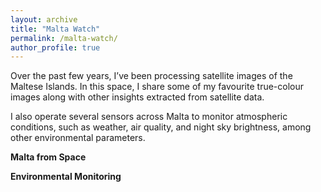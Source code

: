 ```yaml
---
layout: archive
title: "Malta Watch"
permalink: /malta-watch/
author_profile: true
---
```



Over the past few years, I’ve been processing satellite images of the Maltese Islands. In this space, I share some of my favourite true-colour images along with other insights extracted from satellite data.

I also operate several sensors across Malta to monitor atmospheric conditions, such as weather, air quality, and night sky brightness, among other environmental parameters.


**Malta from Space**

**Environmental Monitoring**
